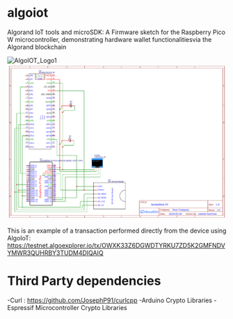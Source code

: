 # algoiot
Algorand IoT tools and microSDK: A Firmware sketch for the Raspberry Pico W microcontroller, demonstrating hardware wallet functionalitiesvia the Algorand blockchain


![AlgoIOT_Logo1](https://github.com/GT50-SRL/algoiot/assets/2614303/ba16d833-7ad2-47f5-8bae-315dbd41f9d2)
![board_schematics](https://github.com/Sam2much96/algoiot/blob/main/Schematic_hackathon1_2024-05-20.png)

This is an example of a transaction performed directly from the device using AlgoIoT: https://testnet.algoexplorer.io/tx/OWXK33Z6DGWDTYRKU7ZD5K2GMFNDVYMWR3QUHRBY3TUDM4DIQAIQ


# Third Party dependencies
-Curl : https://github.com/JosephP91/curlcpp
-Arduino Crypto Libraries
-Espressif Microcontroller Crypto Libraries
